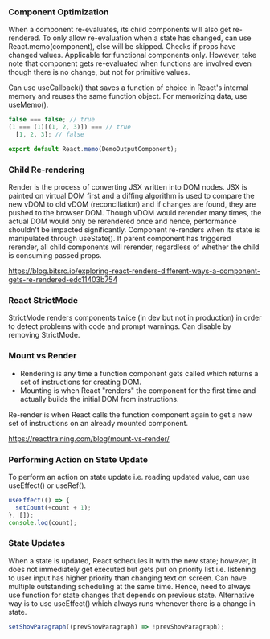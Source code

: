 ### Component Optimization

When a component re-evaluates, its child components will also get re-rendered. To only allow re-evaluation when a state has changed, can use React.memo(component), else will be skipped. Checks if props have changed values. Applicable for functional components only. However, take note that component gets re-evaluated when functions are involved even though there is no change, but not for primitive values.

Can use useCallback() that saves a function of choice in React's internal memory and reuses the same function object. For memorizing data, use useMemo().

```javascript
false === false; // true
(1 === (1)[(1, 2, 3)]) === // true
  [1, 2, 3]; // false
```

```javascript
export default React.memo(DemoOutputComponent);
```

### Child Re-rendering

Render is the process of converting JSX written into DOM nodes. JSX is painted on virtual DOM first and a diffing algorithm is used to compare the new vDOM to old vDOM (reconciliation) and if changes are found, they are pushed to the browser DOM. Though vDOM would rerender many times, the actual DOM would only be rerendered once and hence, performance shouldn't be impacted significantly. Component re-renders when its state is manipulated through useState(). If parent component has triggered rerender, all child components will rerender, regardless of whether the child is consuming passed props.

https://blog.bitsrc.io/exploring-react-renders-different-ways-a-component-gets-re-rendered-edc11403b754

### React StrictMode

StrictMode renders components twice (in dev but not in production) in order to detect problems with code and prompt warnings. Can disable by removing StrictMode.

### Mount vs Render

- Rendering is any time a function component gets called which returns a set of instructions for creating DOM.
- Mounting is when React "renders" the component for the first time and actually builds the initial DOM from instructions.

Re-render is when React calls the function component again to get a new set of instructions on an already mounted component.

https://reacttraining.com/blog/mount-vs-render/

### Performing Action on State Update

To perform an action on state update i.e. reading updated value, can use useEffect() or useRef().

```js
useEffect(() => {
  setCount(+count + 1);
}, []);
console.log(count);
```

### State Updates

When a state is updated, React schedules it with the new state; however, it does not immediately get executed but gets put on priority list i.e. listening to user input has higher priority than changing text on screen. Can have multiple outstanding scheduling at the same time. Hence, need to always use function for state changes that depends on previous state. Alternative way is to use useEffect() which always runs whenever there is a change in state.

```javascript
setShowParagraph((prevShowParagraph) => !prevShowParagraph);
```
